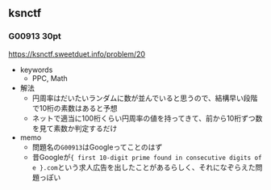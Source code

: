 ## ksnctf

### G00913 30pt
https://ksnctf.sweetduet.info/problem/20

* keywords
  - PPC, Math
* 解法
  - 円周率はだいたいランダムに数が並んでいると思うので、結構早い段階で10桁の素数はあると予想
  - ネットで適当に100桁くらい円周率の値を持ってきて、前から10桁ずつ数を見て素数か判定するだけ
* memo
  - 問題名の`G00913`はGoogleってことのはず
  - 昔Googleが`{ first 10-digit prime found in consecutive digits of e }.com`という求人広告を出したことがあるらしく、それになぞらえた問題っぽい
